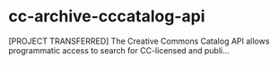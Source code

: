 # cc-archive-cccatalog-api
[PROJECT TRANSFERRED] The Creative Commons Catalog API allows programmatic access to search for CC-licensed and publi…
